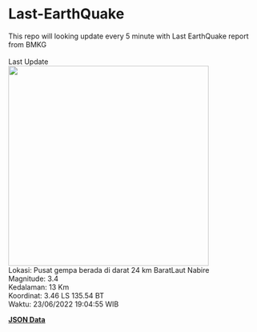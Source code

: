 # Last-EarthQuake
This repo will looking update every 5 minute with Last EarthQuake report from BMKG
<br>
<br>
Last Update
<br>
<img src="https://ews.bmkg.go.id/TEWS/data/20220623190455.mmi.jpg" width="400"/>
<br>
Lokasi: Pusat gempa berada di darat 24 km BaratLaut Nabire <br>
Magnitude: 3.4 <br>
Kedalaman: 13 Km <br>
Koordinat: 3.46 LS 135.54 BT <br>
Waktu: 23/06/2022 19:04:55 WIB <br>

<a href="./data/data.json">**JSON Data**</a>
